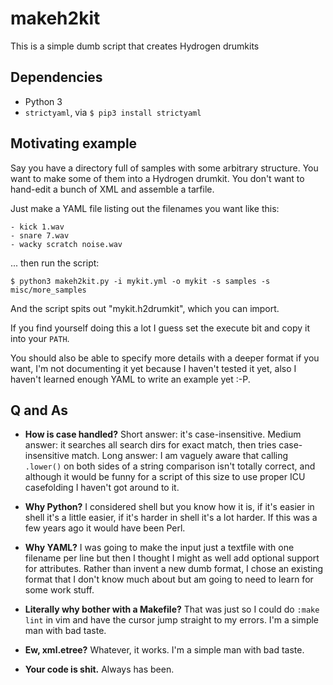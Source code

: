 # makeh2kit
This is a simple dumb script that creates Hydrogen drumkits

## Dependencies

 - Python 3
 - `strictyaml`, via `$ pip3 install strictyaml`

## Motivating example

Say you have a directory full of samples with some arbitrary structure. You
want to make some of them into a Hydrogen drumkit. You don't want to hand-edit
a bunch of XML and assemble a tarfile.

Just make a YAML file listing out the filenames you want like this:

```
- kick 1.wav
- snare 7.wav
- wacky scratch noise.wav
```

... then run the script:

```
$ python3 makeh2kit.py -i mykit.yml -o mykit -s samples -s misc/more_samples
```

And the script spits out "mykit.h2drumkit", which you can import.

If you find yourself doing this a lot I guess set the execute bit and copy it
into your `PATH`.

You should also be able to specify more details with a deeper format if you
want, I'm not documenting it yet because I haven't tested it yet, also I
haven't learned enough YAML to write an example yet :-P.

## Q and As

 - **How is case handled?** Short answer: it's case-insensitive. Medium answer:
it searches all search dirs for exact match, then tries case-insensitive
match. Long answer: I am vaguely aware that calling `.lower()` on both sides of
a string comparison isn't totally correct, and although it would be funny for a
script of this size to use proper ICU casefolding I haven't got around to it.

 - **Why Python?** I considered shell but you know how it is, if it's easier in
shell it's a little easier, if it's harder in shell it's a lot harder. If this
was a few years ago it would have been Perl.

 - **Why YAML?** I was going to make the input just a textfile with one
filename per line but then I thought I might as well add optional support
for attributes.  Rather than invent a new dumb format, I chose an existing
format that I don't know much about but am going to need to learn for some work
stuff.

 - **Literally why bother with a Makefile?** That was just so I could do `:make
lint` in vim and have the cursor jump straight to my errors. I'm a simple
man with bad taste.

 - **Ew, xml.etree?** Whatever, it works. I'm a simple man with bad taste.

 - **Your code is shit.** Always has been.

